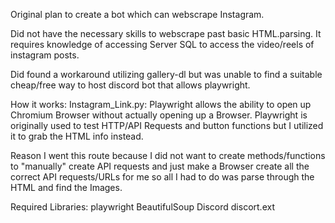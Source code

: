 Original plan to create a bot which can webscrape Instagram. 

Did not have the necessary skills to webscrape past basic HTML.parsing. It requires knowledge of accessing Server SQL to access the video/reels of instagram posts.

Did found a workaround utilizing gallery-dl but was unable to find a suitable cheap/free way to host discord bot that allows playwright.


How it works:
Instagram_Link.py:
  Playwright allows the ability to open up Chromium Browser without actually opening up a Browser. Playwright is originally used to test HTTP/API Requests 
  and button functions but I utilized it to grab the HTML info instead. 
  
  Reason I went this route because I did not want to create methods/functions to "manually" create API requests and just make a Browser create all the correct
  API requests/URLs for me so all I had to do was parse through the HTML and find the Images.
  

Required Libraries:
playwright
BeautifulSoup
Discord
discort.ext
